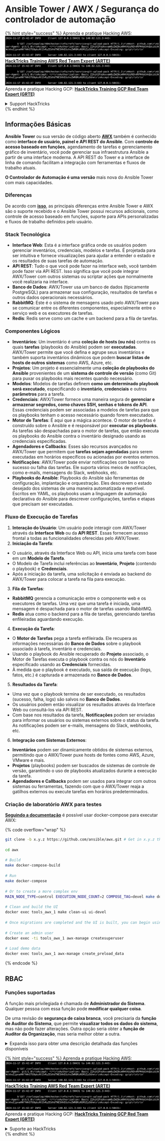 # Ansible Tower / AWX / Segurança do controlador de automação

{% hint style="success" %}
Aprenda e pratique Hacking AWS:<img src="../.gitbook/assets/image (1).png" alt="" data-size="line">[**HackTricks Training AWS Red Team Expert (ARTE)**](https://training.hacktricks.xyz/courses/arte)<img src="../.gitbook/assets/image (1).png" alt="" data-size="line">\
Aprenda e pratique Hacking GCP: <img src="../.gitbook/assets/image (2).png" alt="" data-size="line">[**HackTricks Training GCP Red Team Expert (GRTE)**<img src="../.gitbook/assets/image (2).png" alt="" data-size="line">](https://training.hacktricks.xyz/courses/grte)

<details>

<summary>Support HackTricks</summary>

* Confira os [**planos de assinatura**](https://github.com/sponsors/carlospolop)!
* **Junte-se ao** 💬 [**grupo do Discord**](https://discord.gg/hRep4RUj7f) ou ao [**grupo do telegram**](https://t.me/peass) ou **siga**-nos no **Twitter** 🐦 [**@hacktricks\_live**](https://twitter.com/hacktricks\_live)**.**
* **Compartilhe truques de hacking enviando PRs para o** [**HackTricks**](https://github.com/carlospolop/hacktricks) e [**HackTricks Cloud**](https://github.com/carlospolop/hacktricks-cloud) repositórios do github.

</details>
{% endhint %}

## Informações Básicas

**Ansible Tower** ou sua versão de código aberto [**AWX**](https://github.com/ansible/awx) também é conhecido como **interface de usuário, painel e API REST do Ansible**. Com **controle de acesso baseado em funções**, agendamento de tarefas e gerenciamento gráfico de inventário, você pode gerenciar sua infraestrutura Ansible a partir de uma interface moderna. A API REST do Tower e a interface de linha de comando facilitam a integração com ferramentas e fluxos de trabalho atuais.

**O Controlador de Automação é uma versão** mais nova do Ansible Tower com mais capacidades.

### Diferenças

De acordo com [**isso**](https://blog.devops.dev/ansible-tower-vs-awx-under-the-hood-65cfec78db00), as principais diferenças entre Ansible Tower e AWX são o suporte recebido e o Ansible Tower possui recursos adicionais, como controle de acesso baseado em funções, suporte para APIs personalizadas e fluxos de trabalho definidos pelo usuário.

### Stack Tecnológica

* **Interface Web**: Esta é a interface gráfica onde os usuários podem gerenciar inventários, credenciais, modelos e tarefas. É projetada para ser intuitiva e fornece visualizações para ajudar a entender o estado e os resultados de suas tarefas de automação.
* **API REST**: Tudo o que você pode fazer na interface web, você também pode fazer via API REST. Isso significa que você pode integrar AWX/Tower com outros sistemas ou scriptar ações que normalmente você realizaria na interface.
* **Banco de Dados**: AWX/Tower usa um banco de dados (tipicamente PostgreSQL) para armazenar sua configuração, resultados de tarefas e outros dados operacionais necessários.
* **RabbitMQ**: Este é o sistema de mensagens usado pelo AWX/Tower para se comunicar entre os diferentes componentes, especialmente entre o serviço web e os executores de tarefas.
* **Redis**: Redis serve como um cache e um backend para a fila de tarefas.

### Componentes Lógicos

* **Inventários**: Um inventário é uma **coleção de hosts (ou nós)** contra os quais **tarefas** (playbooks do Ansible) podem ser **executadas**. AWX/Tower permite que você defina e agrupe seus inventários e também suporta inventários dinâmicos que podem **buscar listas de hosts de outros sistemas** como AWS, Azure, etc.
* **Projetos**: Um projeto é essencialmente uma **coleção de playbooks do Ansible** provenientes de um **sistema de controle de versão** (como Git) para puxar os playbooks mais recentes quando necessário.
* **Modelos**: Modelos de tarefas definem **como um determinado playbook será executado**, especificando o **inventário**, **credenciais** e outros **parâmetros** para a tarefa.
* **Credenciais**: AWX/Tower fornece uma maneira segura de **gerenciar e armazenar segredos, como chaves SSH, senhas e tokens de API**. Essas credenciais podem ser associadas a modelos de tarefas para que os playbooks tenham o acesso necessário quando forem executados.
* **Motor de Tarefas**: É aqui que a mágica acontece. O motor de tarefas é construído sobre o Ansible e é responsável por **executar os playbooks**. As tarefas são despachadas para o motor de tarefas, que então executa os playbooks do Ansible contra o inventário designado usando as credenciais especificadas.
* **Agendadores e Callbacks**: Esses são recursos avançados no AWX/Tower que permitem que **tarefas sejam agendadas** para serem executadas em horários específicos ou acionadas por eventos externos.
* **Notificações**: AWX/Tower pode enviar notificações com base no sucesso ou falha das tarefas. Ele suporta vários meios de notificações, como e-mails, mensagens do Slack, webhooks, etc.
* **Playbooks do Ansible**: Playbooks do Ansible são ferramentas de configuração, implantação e orquestração. Eles descrevem o estado desejado dos sistemas de uma maneira automatizada e repetível. Escritos em YAML, os playbooks usam a linguagem de automação declarativa do Ansible para descrever configurações, tarefas e etapas que precisam ser executadas.

### Fluxo de Execução de Tarefas

1. **Interação do Usuário**: Um usuário pode interagir com AWX/Tower através da **Interface Web** ou da **API REST**. Essas fornecem acesso frontal a todas as funcionalidades oferecidas pelo AWX/Tower.
2. **Iniciação da Tarefa**:
* O usuário, através da Interface Web ou API, inicia uma tarefa com base em um **Modelo de Tarefa**.
* O Modelo de Tarefa inclui referências ao **Inventário**, **Projeto** (contendo o playbook) e **Credenciais**.
* Após a iniciação da tarefa, uma solicitação é enviada ao backend do AWX/Tower para colocar a tarefa na fila para execução.
3. **Fila de Tarefas**:
* **RabbitMQ** gerencia a comunicação entre o componente web e os executores de tarefas. Uma vez que uma tarefa é iniciada, uma mensagem é despachada para o motor de tarefas usando RabbitMQ.
* **Redis** atua como o backend para a fila de tarefas, gerenciando tarefas enfileiradas aguardando execução.
4. **Execução da Tarefa**:
* O **Motor de Tarefas** pega a tarefa enfileirada. Ele recupera as informações necessárias do **Banco de Dados** sobre o playbook associado à tarefa, inventário e credenciais.
* Usando o playbook do Ansible recuperado do **Projeto** associado, o Motor de Tarefas executa o playbook contra os nós do **Inventário** especificado usando as **Credenciais** fornecidas.
* À medida que o playbook é executado, sua saída de execução (logs, fatos, etc.) é capturada e armazenada no **Banco de Dados**.
5. **Resultados da Tarefa**:
* Uma vez que o playbook termina de ser executado, os resultados (sucesso, falha, logs) são salvos no **Banco de Dados**.
* Os usuários podem então visualizar os resultados através da Interface Web ou consultá-los via API REST.
* Com base nos resultados da tarefa, **Notificações** podem ser enviadas para informar os usuários ou sistemas externos sobre o status da tarefa. As notificações podem ser e-mails, mensagens do Slack, webhooks, etc.
6. **Integração com Sistemas Externos**:
* **Inventários** podem ser dinamicamente obtidos de sistemas externos, permitindo que o AWX/Tower puxe hosts de fontes como AWS, Azure, VMware e mais.
* **Projetos** (playbooks) podem ser buscados de sistemas de controle de versão, garantindo o uso de playbooks atualizados durante a execução da tarefa.
* **Agendadores e Callbacks** podem ser usados para integrar com outros sistemas ou ferramentas, fazendo com que o AWX/Tower reaja a gatilhos externos ou execute tarefas em horários predeterminados.

### Criação de laboratório AWX para testes

[**Seguindo a documentação**](https://github.com/ansible/awx/blob/devel/tools/docker-compose/README.md) é possível usar docker-compose para executar AWX:

{% code overflow="wrap" %}
```bash
git clone -b x.y.z https://github.com/ansible/awx.git # Get in x.y.z the latest release version

cd awx

# Build
make docker-compose-build

# Run
make docker-compose

# Or to create a more complex env
MAIN_NODE_TYPE=control EXECUTION_NODE_COUNT=2 COMPOSE_TAG=devel make docker-compose

# Clean and build the UI
docker exec tools_awx_1 make clean-ui ui-devel

# Once migrations are completed and the UI is built, you can begin using AWX. The UI can be reached in your browser at https://localhost:8043/#/home, and the API can be found at https://localhost:8043/api/v2.

# Create an admin user
docker exec -ti tools_awx_1 awx-manage createsuperuser

# Load demo data
docker exec tools_awx_1 awx-manage create_preload_data
```
{% endcode %}

## RBAC

### Funções suportadas

A função mais privilegiada é chamada de **Administrador do Sistema**. Qualquer pessoa com essa função pode **modificar qualquer coisa**.

De uma revisão de **segurança de caixa branca**, você precisaria da **função de Auditor do Sistema**, que permite **visualizar todos os dados do sistema**, mas não pode fazer alterações. Outra opção seria obter a **função de Auditor da Organização**, mas seria melhor obter a outra.

<details>

<summary>Expanda isso para obter uma descrição detalhada das funções disponíveis</summary>

1. **Administrador do Sistema**:
* Esta é a função de superusuário com permissões para acessar e modificar qualquer recurso no sistema.
* Eles podem gerenciar todas as organizações, equipes, projetos, inventários, modelos de trabalho, etc.
2. **Auditor do Sistema**:
* Usuários com essa função podem visualizar todos os dados do sistema, mas não podem fazer alterações.
* Esta função é projetada para conformidade e supervisão.
3. **Funções da Organização**:
* **Admin**: Controle total sobre os recursos da organização.
* **Auditor**: Acesso somente para visualização aos recursos da organização.
* **Membro**: Membro básico em uma organização sem permissões específicas.
* **Executar**: Pode executar modelos de trabalho dentro da organização.
* **Ler**: Pode visualizar os recursos da organização.
4. **Funções do Projeto**:
* **Admin**: Pode gerenciar e modificar o projeto.
* **Usar**: Pode usar o projeto em um modelo de trabalho.
* **Atualizar**: Pode atualizar o projeto usando SCM (controle de versão).
5. **Funções do Inventário**:
* **Admin**: Pode gerenciar e modificar o inventário.
* **Ad Hoc**: Pode executar comandos ad hoc no inventário.
* **Atualizar**: Pode atualizar a fonte do inventário.
* **Usar**: Pode usar o inventário em um modelo de trabalho.
* **Ler**: Acesso somente para visualização.
6. **Funções do Modelo de Trabalho**:
* **Admin**: Pode gerenciar e modificar o modelo de trabalho.
* **Executar**: Pode executar o trabalho.
* **Ler**: Acesso somente para visualização.
7. **Funções de Credenciais**:
* **Admin**: Pode gerenciar e modificar as credenciais.
* **Usar**: Pode usar as credenciais em modelos de trabalho ou outros recursos relevantes.
* **Ler**: Acesso somente para visualização.
8. **Funções da Equipe**:
* **Membro**: Parte da equipe, mas sem permissões específicas.
* **Admin**: Pode gerenciar os membros da equipe e os recursos associados.
9. **Funções do Fluxo de Trabalho**:
* **Admin**: Pode gerenciar e modificar o fluxo de trabalho.
* **Executar**: Pode executar o fluxo de trabalho.
* **Ler**: Acesso somente para visualização.

</details>

{% hint style="success" %}
Aprenda e pratique Hacking AWS:<img src="../.gitbook/assets/image (1).png" alt="" data-size="line">[**HackTricks Training AWS Red Team Expert (ARTE)**](https://training.hacktricks.xyz/courses/arte)<img src="../.gitbook/assets/image (1).png" alt="" data-size="line">\
Aprenda e pratique Hacking GCP: <img src="../.gitbook/assets/image (2).png" alt="" data-size="line">[**HackTricks Training GCP Red Team Expert (GRTE)**<img src="../.gitbook/assets/image (2).png" alt="" data-size="line">](https://training.hacktricks.xyz/courses/grte)

<details>

<summary>Suporte ao HackTricks</summary>

* Confira os [**planos de assinatura**](https://github.com/sponsors/carlospolop)!
* **Junte-se ao** 💬 [**grupo do Discord**](https://discord.gg/hRep4RUj7f) ou ao [**grupo do telegram**](https://t.me/peass) ou **siga**-nos no **Twitter** 🐦 [**@hacktricks\_live**](https://twitter.com/hacktricks\_live)**.**
* **Compartilhe truques de hacking enviando PRs para os repositórios do** [**HackTricks**](https://github.com/carlospolop/hacktricks) e [**HackTricks Cloud**](https://github.com/carlospolop/hacktricks-cloud).

</details>
{% endhint %}
